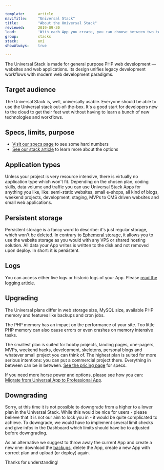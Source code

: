 ```yaml
---

template:      article
naviTitle:     "Universal Stack"
title:         "About the Universal Stack"
reviewed:      2019-09-30
lead:          'With each App you create, you can choose between two technology stacks. This article helps you to understand the Universal Stack.'
group:         stacks
stack:         uni
showAlways:    true

---
```



The Universal Stack is made for general purpose PHP web development — websites and web applications. Its design unifies legacy development workflows with modern web development paradigms.

## Target audience

The Universal Stack is, well, universally usable. Everyone should be able to use the Universal stack out-of-the-box. It's a good start for developers new to the cloud to get their feet wet without having to learn a bunch of new technologies and workflows.


## Specs, limits, purpose

* [Visit our specs page](https://www.fortrabbit.com/specs) to see some hard numbers
* [See our stack article](/stacks) to learn more about the options


## Application types

Unless your project is very resource intensive, there is virtually no application type which won't fit. Depending on the chosen plan, coding skills, data volume and traffic you can use Universal Stack Apps for anything you like, like: semi-static websites, small e-shops, all kind of blogs, weekend projects, development, staging, MVPs to CMS driven websites and small web applications.


## Persistent storage

Persistent storage is a fancy word to describe: it's just regular storage, which won't be deleted. In contrary to [Ephemeral storage](app-pro#toc-ephemeral-storage), it allows you to use the website storage as you would with any VPS or shared hosting solution. All data your App writes is written to the disk and not removed upon deploy. In short: it is persistent.

## Logs

You can access either live logs or historic logs of your App. Please [read the logging article](logging-uni).


## Upgrading

The Universal plans differ in web storage size, MySQL size, available PHP memory and features like backups and cron jobs.

The PHP memory has an impact on the performance of your site. Too little PHP memory can also cause errors or even crashes on memory intensive tasks. 

The smallest plan is suited for hobby projects, landing pages, one-pagers, MVPs, weekend hacks, development, skeletons, personal blogs and whatever small project you can think of. The highest plan is suited for more serious intentions: you can put a commercial project there. Everything in between can be in between. [See the pricing page](https://www.fortrabbit.com/pricing) for specs.

If you need more horse power and options, please see how you can: [Migrate from Universal App to Professional App](/migrate-uni-to-pro).

## Downgrading

Sorry, at this time it is not possible to downgrade from a higher to a lower plan in the Universal Stack. While this would be nice for users - please believe that it is not our aim to lock you in - it would be quite complicated to achieve. To downgrade, we would have to implement several limit checks and give infos in the Dashboard which limits should have be to adjusted before downgrading.

As an alternative we suggest to throw away the current App and create a new one: download the [backups](/backups-uni), delete the App, create a new App with correct plan and upload (or deploy) again.

Thanks for understanding!

<!-- apache-util2 not installed, will not work that way.

## Password authentication with http-auth

```shell
# 1. login to your App via SSH


# 2. create a .htpasswd file containing a "username" in the tmp folder
htpasswd -c /srv/tmp/.htpasswd username
# You'll be asked for a password

# 3. 

```
-->
